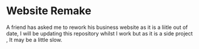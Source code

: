 # Website Remake
 A friend has asked me to rework his business website as it is a liitle out of date, I will be updating this repository whilst I work but as it is a side project , It may be a little slow. 

